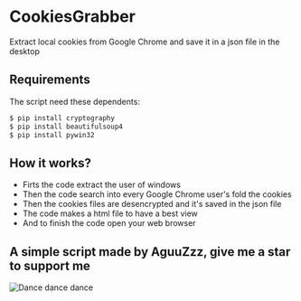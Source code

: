 # CookiesGrabber

Extract local cookies from Google Chrome and save it in a json file in the desktop

## Requirements

The script need these dependents:
```bash
$ pip install cryptography
$ pip install beautifulsoup4
$ pip install pywin32
```

## How it works?
- Firts the code extract the user of windows
- Then the code search into every Google Chrome user's fold the cookies
- Then the cookies files are desencrypted and it's saved in the json file
- The code makes a html file to have a best view
- And to finish the code open your web browser

## A simple script made by AguuZzz, give me a star to support me
![Dance dance dance](https://media.tenor.com/p_4UALhVSkIAAAAd/pk-xd.gif)
